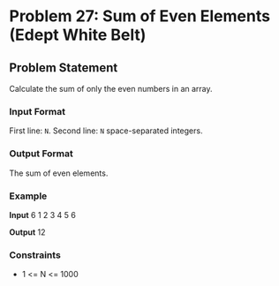 # Problem 27: Sum of Even Elements (Edept White Belt)

## Problem Statement
Calculate the sum of only the even numbers in an array.

### Input Format
First line: `N`. Second line: `N` space-separated integers.

### Output Format
The sum of even elements.

### Example

**Input**
6
1 2 3 4 5 6

**Output**
12


### Constraints
- 1 <= N <= 1000

